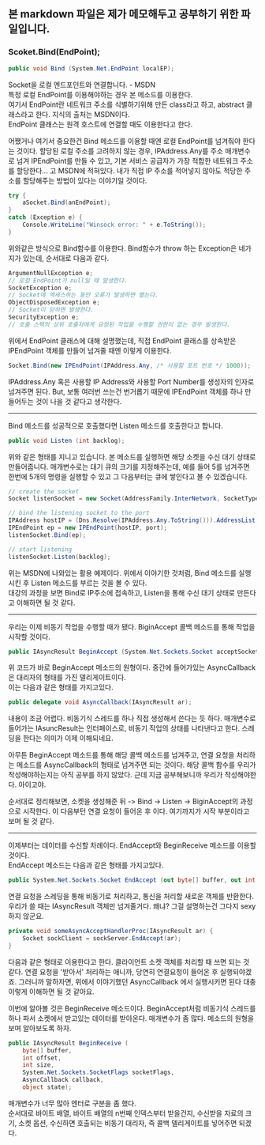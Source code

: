 ## 본 markdown 파일은 제가 메모해두고 공부하기 위한 파일입니다.  

### Scoket.Bind(EndPoint);

```csharp
public void Bind (System.Net.EndPoint localEP);
```  

Socket을 로컬 엔드포인트와 연결합니다. - MSDN  
특정 로컬 EndPoint를 이용해야하는 경우 본 메소드를 이용한다.  
여기서 EndPoint란 네트워크 주소를 식별하기위해 만든 class라고 하고, abstract 클래스라고 한다. 지식의 출처는 MSDN이다.    
EndPoint 클래스는 원격 호스트에 연결할 때도 이용한다고 한다. 

어쨌거나 여기서 중요한건 Bind 메소드를 이용할 때엔 로컬 EndPoint를 넘겨줘야 한다는 것이다. 할당된 로컬 주소를 고려하지 않는 경우, IPAddress.Any를 주소 매개변수로 넘겨 IPEndPoint를 만들 수 있고, 기본 서비스 공급자가 가장 적합한 네트워크 주소를 할당한다... 고 MSDN에 적혀있다. 내가 직접 IP 주소를 적어넣지 않아도 적당한 주소를 할당해주는 방법이 있다는 이야기일 것이다.  

```csharp
try {
    aSocket.Bind(anEndPoint);
}
catch (Exception e) {
    Console.WriteLine("Winsock error: " + e.ToString());
}
```  

위와같은 방식으로 Bind함수를 이용한다. Bind함수가 throw 하는 Exception은 네가지가 있는데, 순서대로 다음과 같다.  
```csharp
ArgumentNullException e;
// 로컬 EndPoint가 null일 때 발생한다.
SocketException e;
// Socket에 액세스하는 동안 오류가 발생하면 뱉는다.
ObjectDisposedException e;
// Socket이 닫히면 발생한다.
SecurityException e;
// 호출 스택의 상위 호출자에게 요청된 작업을 수행할 권한이 없는 경우 발생한다.
```  

위에서 EndPoint 클래스에 대해 설명했는데, 직접 EndPoint 클래스를 상속받은 IPEndPoint 객체를 만들어 넘겨줄 때엔 이렇게 이용한다.  
```cs
Socket.Bind(new IPEndPoint(IPAddress.Any, /* 사용할 포트 번호 */ 1000));
```  

IPAddress.Any 혹은 사용할 IP Address와 사용할 Port Number를 생성자의 인자로 넘겨주면 된다. But, 보통 여러번 쓰는건 번거롭기 때문에 IPEndPoint 객체를 하나 만들어두는 것이 나을 것 같다고 생각한다.

---

Bind 메소드를 성공적으로 호출했다면 Listen 메소드를 호출한다고 합니다.  

```csharp
public void Listen (int backlog);
```  

위와 같은 형태를 지니고 있습니다. 본 메소드를 실행하면 해당 소켓을 수신 대기 상태로 만들어줍니다. 매개변수로는 대기 큐의 크기를 지정해주는데, 예를 들어 5를 넘겨주면 한번에 5개의 명령을 실행할 수 있고 그 다음부터는 큐에 쌓인다고 볼 수 있겠습니다.  

```csharp
// create the socket
Socket listenSocket = new Socket(AddressFamily.InterNetwork, SocketType.Stream, ProtocolType.Tcp);

// bind the listening socket to the port
IPAddress hostIP = (Dns.Resolve(IPAddress.Any.ToString())).AddressList[0];
IPEndPoint ep = new IPEndPoint(hostIP, port);
listenSocket.Bind(ep);

// start listening
listenSocket.Listen(backlog);
```  

위는 MSDN에 나와있는 활용 예제이다. 위에서 이야기한 것처럼, Bind 메소드를 실행시킨 후 Listen 메소드를 부르는 것을 볼 수 있다.  
대강의 과정을 보면 Bind로 IP주소에 접속하고, Listen을 통해 수신 대기 상태로 만든다고 이해하면 될 것 같다.  

---

우리는 이제 비동기 작업을 수행할 때가 됐다. BiginAccept 콜백 메소드를 통해 작업을 시작할 것이다.  

```csharp
public IAsyncResult BeginAccept (System.Net.Sockets.Socket acceptSocket, int receiveSize, AsyncCallback callback, object state);
```  

위 코드가 바로 BeginAccept 메소드의 원형이다. 중간에 들어가있는 AsyncCallback은 대리자의 형태를 가진 델리게이트이다.  
이는 다음과 같은 형태를 가지고있다.  

```csharp
public delegate void AsyncCallback(IAsyncResult ar);
```  

내용이 조금 어렵다. 비동기식 스레드를 하나 직접 생성해서 쓴다는 듯 하다. 매개변수로 들어가는 IAsuncResult는 인터페이스로, 비동기 작업의 상태를 나타낸다고 한다. 스레딩을 한다는 의미가 이제 이해되네요.  

아무튼 BeginAccept 메소드를 통해 해당 콜백 메소드를 넘겨주고, 연결 요청을 처리하는 메소드를 AsyncCallback의 형태로 넘겨주면 되는 것이다. 해당 콜백 함수를 우리가 작성해야하는지는 아직 공부를 하지 않았다. 근데 지금 공부해보니까 우리가 작성해야한다. 아이고야.  

순서대로 정리해보면, 소켓을 생성해준 뒤 -> Bind -> Listen -> BiginAccept의 과정으로 시작한다. 이 다음부턴 연결 요청이 들어온 후 이다. 여기까지가 시작 부분이라고 보며 될 것 같다.

---  

이제부터는 데이터를 수신할 차례이다. EndAccept와 BeginReceive 메소드를 이용할 것이다.  
EndAccept 메소드는 다음과 같은 형태를 가지고있다.  

```csharp
public System.Net.Sockets.Socket EndAccept (out byte[] buffer, out int bytesTransferred, IAsyncResult asyncResult);
```  

연결 요청을 스레딩을 통해 비동기로 처리하고, 통신을 처리할 새로운 객체를 반환한다. 우리가 쓸 때는 IAsyncResult 객체만 넘겨줄거다. 왜냐? 그걸 설명하는건 그다지 sexy하지 않군요.  

```csharp
private void someAsyncAcceptHandlerProc(IAsyncResult ar) {
    Socket sockClient = sockServer.EndAccept(ar);
}
```  

다음과 같은 형태로 이용한다고 한다. 클라이언트 소켓 객체를 처리할 때 쓰면 되는 것 같다. 연결 요청을 '받아서' 처리하는 애니까, 당연히 연결요청이 들어온 후 실행되야겠죠. 그러니까 말하자면, 위에서 이야기했던 AsyncCallback 에서 실행시키면 된다 대충 이렇게 이해하면 될 것 같아요.  

이번에 알아볼 것은 BeginReceive 메소드이다. BeginAccept처럼 비동기식 스레드를 하나 파서 소켓에서 받고있는 데이터를 받아온다. 매개변수가 좀 많다. 메소드의 원형을 보며 알아보도록 하자.  

```csharp
public IAsyncResult BeginReceive (
    byte[] buffer, 
    int offset, 
    int size, 
    System.Net.Sockets.SocketFlags socketFlags, 
    AsyncCallback callback, 
    object state);
```  

매개변수가 너무 많아 엔터로 구분을 좀 했다.  
순서대로 바이트 배열, 바이트 배열의 n번째 인덱스부터 받을건지, 수신받을 자료의 크기, 소켓 옵션, 수신하면 호출되는 비동기 대리자, 즉 콜백 델리게이트를 넣어주면 되겠다.